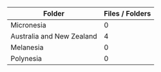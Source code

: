 | Folder                    |   Files / Folders |
|---------------------------|-------------------|
| Micronesia                |                 0 |
| Australia and New Zealand |                 4 |
| Melanesia                 |                 0 |
| Polynesia                 |                 0 |